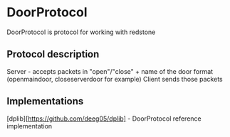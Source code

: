 # DoorProtocol
DoorProtocol is protocol for working with redstone 

## Protocol description
Server - accepts packets in "open"/"close" + name of the door format (openmaindoor, closeserverdoor for example)
Client sends those packets

## Implementations
[dplib][https://github.com/deeg05/dplib] - DoorProtocol reference implementation
